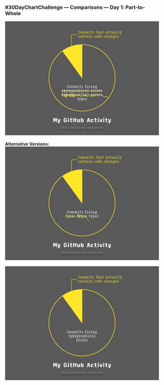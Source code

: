 ### #30DayChartChallenge — Comparisons — Day 1: Part-to-Whole
![](https://raw.githubusercontent.com/Z3tt/30DayChartChallenge/main/01_part_to_whole/01_part_to_whole_v1.png)<br><br>
**Alternative Versions:**
![](https://raw.githubusercontent.com/Z3tt/30DayChartChallenge/main/01_part_to_whole/01_part_to_whole_v2.png)<br><br>
![](https://raw.githubusercontent.com/Z3tt/30DayChartChallenge/main/01_part_to_whole/01_part_to_whole_v3.png)
